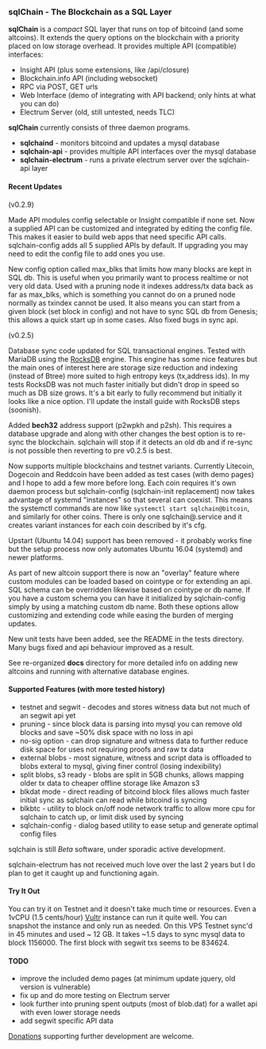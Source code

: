 ### sqlChain - The Blockchain as a SQL Layer

**sqlChain** is a *compact* SQL layer that runs on top of bitcoind (and some altcoins). It extends the query options on the blockchain with a priority placed on low storage overhead. It provides multiple API (compatible) interfaces:

- Insight API (plus some extensions, like /api/closure)
- Blockchain.info API (including websocket)
- RPC via POST, GET urls
- Web Interface (demo of integrating with API backend; only hints at what you can do)
- Electrum Server (old, still untested, needs TLC)

**sqlChain** currently consists of three daemon programs.

- **sqlchaind**             - monitors bitcoind and updates a mysql database
- **sqlchain-api**          - provides multiple API interfaces over the mysql database
- **sqlchain-electrum**     - runs a private electrum server over the sqlchain-api layer

#### Recent Updates 

(v0.2.9)

Made API modules config selectable or Insight compatible if none set. Now a supplied API can be customized and integrated by editing the config file. This makes it easier to build web apps that need specific API calls. sqlchain-config adds all 5 supplied APIs by default. If upgrading you may need to edit the config file to add ones you use.

New config option called max_blks that limits how many blocks are kept in SQL db. This is useful when you primarily want to process realtime or not very old data. Used with a pruning node it indexes address/tx data back as far as max_blks, which is something you cannot do on a pruned node normally as txindex cannot be used. It also means you can start from a given block (set block in config) and not have to sync SQL db from Genesis; this allows a quick start up in some cases. Also fixed bugs in sync api.

(v0.2.5)

Database sync code updated for SQL transactional engines. Tested with MariaDB using the [RocksDB](https://en.wikipedia.org/wiki/MyRocks) engine. This engine has some nice features but the main ones of interest here are storage size reduction and indexing (instead of Btree) more suited to high entropy keys (tx,address ids). In my tests RocksDB was not much faster initially but didn't drop in speed so much as DB size grows. It's a bit early to fully recommend but initially it looks like a nice option. I'll update the install guide with RocksDB steps (soonish).

Added **bech32** address support (p2wpkh and p2sh). This requires a database upgrade and along with other changes the best option is to re-sync the blockchain. sqlchain will stop if it detects an old db and if re-sync is not possible then reverting to pre v0.2.5 is best.

Now supports multiple blockchains and testnet variants. Currently Litecoin, Dogecoin and Reddcoin have been added as test cases (with demo pages) and I hope to add a few more before long. Each coin requires it's own daemon process but sqlchain-config (sqlchain-init replacement) now takes advantage of systemd "instances" so that several can coexist. This means the systemctl commands are now like `systemctl start sqlchain@bitcoin`, and similarly for other coins. There is only one sqlchain@.service and it creates variant instances for each coin described by it's cfg. 

Upstart (Ubuntu 14.04) support has been removed - it probably works fine but the setup process now only automates Ubuntu 16.04 (systemd) and newer platforms.

As part of new altcoin support there is now an "overlay" feature where custom modules can be loaded based on cointype or for extending an api. SQL schema can be overridden likewise based on cointype or db name. If you have a custom schema you can have it initialized by sqlchain-config simply by using a matching custom db name. Both these options allow customizing and extending code while easing the burden of merging updates.

New unit tests have been added, see the README in the tests directory. Many bugs fixed and api behaviour improved as a result.

See re-organized **docs** directory for more detailed info on adding new altcoins and running with alternative database engines.

#### Supported Features (with more tested history)

- testnet and segwit - decodes and stores witness data but not much of an segwit api yet
- pruning - since block data is parsing into mysql you can remove old blocks and save ~50% disk space with no loss in api 
- no-sig option - can drop signature and witness data to further reduce disk space for uses not requiring proofs and raw tx data
- external blobs - most signature, witness and script data is offloaded to blobs exteral to mysql, giving finer control (losing indexibility)
- split blobs, s3 ready -  blobs are split in 5GB chunks, allows mapping older tx data to cheaper offline storage like Amazon s3
- blkdat mode - direct reading of bitcoind block files allows much faster initial sync as sqlchain can read while bitcoind is syncing
- blkbtc - utility to block on/off node network traffic to allow more cpu for sqlchain to catch up, or limit disk used by syncing
- sqlchain-config - dialog based utility to ease setup and generate optimal config files 

sqlchain is still *Beta* software, under sporadic active development. 

sqlchain-electrum has not received much love over the last 2 years but I do plan to get it caught up and functioning again.

#### Try It Out

You can try it on Testnet and it doesn't take much time or resources. Even a 1vCPU (1.5 cents/hour) [Vultr](http://www.vultr.com/?ref=7087266) instance can run it quite well. You can snapshot the instance and only run as needed. On this VPS Testnet sync'd in 45 minutes and used ~ 12 GB. It takes ~1.5 days to sync mysql data to block 1156000. The first block with segwit txs seems to be 834624.

#### TODO

- improve the included demo pages (at minimum update jquery, old version is vulnerable)
- fix up and do more testing on Electrum server  
- look further into pruning spent outputs (most of blob.dat) for a wallet api with even lower storage needs
- add segwit specific API data 

[Donations](https://www.neocogent.com/pages/btc-donation.html) supporting further development are welcome. 


